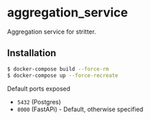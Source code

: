 # aggregation_service

Aggregation service for stritter.

## Installation

```bash
$ docker-compose build --force-rm
$ docker-compose up --force-recreate
```

Default ports exposed

- `5432` (Postgres)
- `8000` (FastAPi) - Default, otherwise specified
